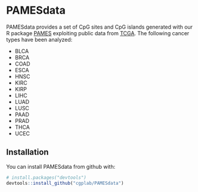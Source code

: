
<!-- README.md is generated from README.Rmd. Please edit that file -->
PAMESdata
=========

PAMESdata provides a set of CpG sites and CpG islands generated with our R package [PAMES](https://github.com/cgplab/PAMES) exploiting public data from [TCGA](https://portal.gdc.cancer.gov/). The following cancer types have been analyzed:

-   BLCA
-   BRCA
-   COAD
-   ESCA
-   HNSC
-   KIRC
-   KIRP
-   LIHC
-   LUAD
-   LUSC
-   PAAD
-   PRAD
-   THCA
-   UCEC

Installation
------------

You can install PAMESdata from github with:

``` r
# install.packages("devtools")
devtools::install_github("cgplab/PAMESdata")
```
